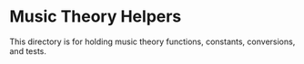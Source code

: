 # Music Theory Helpers

This directory is for holding music theory functions, constants, conversions, and tests.
